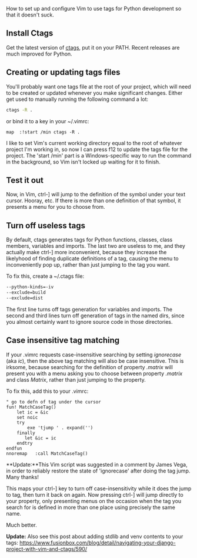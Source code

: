 <!--
.. title: TIL: 'Go to Definition' in Vim for Python using Ctags, Done Right
.. slug: go-to-definition-in-vim-for-python-using-ctags-on-windows
.. date: 2010-12-16 20:39:01-06:00
.. tags: geek,software,python,mswin-dev,terminal,til,vim
-->


How to set up and configure Vim to use tags for Python development so
that it doesn't suck.

Install Ctags
-------------

Get the latest version of [ctags](http://ctags.sourceforge.net/), put it
on your PATH. Recent releases are much improved for Python.

Creating or updating tags files
-------------------------------

You'll probably want one tags file at the root of your project, which
will need to be created or updated whenever you make significant
changes. Either get used to manually running the following command a
lot:

``` bash
ctags -R .
```

or bind it to a key in your \~/.vimrc:

``` vim
map  :!start /min ctags -R .
```

I like to set Vim's current working directory equal to the root of
whatever project I'm working in, so now I can press f12 to update the
tags file for the project. The 'start /min' part is a Windows-specific
way to run the command in the background, so Vim isn't locked up waiting
for it to finish.

Test it out
-----------

Now, in Vim, ctrl-\] will jump to the definition of the symbol under
your text cursor. Hooray, etc. If there is more than one definition of
that symbol, it presents a menu for you to choose from.

Turn off useless tags
---------------------

By default, ctags generates tags for Python functions, classes, class
members, variables and imports. The last two are useless to me, and they
actually make ctrl-\] more inconvenient, because they increase the
likelyhood of finding duplicate definitions of a tag, causing the menu
to inconveniently pop up, rather than just jumping to the tag you want.

To fix this, create a \~/.ctags file:

``` bash
--python-kinds=-iv
--exclude=build
--exclude=dist
```

The first line turns off tags generation for variables and imports. The
second and third lines turn off generation of tags in the named dirs,
since you almost certainly want to ignore source code in those
directories.

Case insensitive tag matching
-----------------------------

If your .vimrc requests case-insensitive searching by setting
*ignorecase* (aka *ic*), then the above tag matching will also be case
insensitive. This is irksome, because searching for the definition of
property *.matrix* will present you with a menu asking you to choose
between property *.matrix* and class *Matrix*, rather than just jumping
to the property.

To fix this, add this to your .vimrc:

``` vim
" go to defn of tag under the cursor
fun! MatchCaseTag()
    let ic = &ic
    set noic
    try
        exe 'tjump ' . expand('')
    finally
       let &ic = ic
    endtry
endfun
nnoremap   :call MatchCaseTag()
```

**Update:**This Vim script was suggested in a comment by James Vega, in
order to reliably restore the state of 'ignorecase' after doing the tag
jump. Many thanks!

This maps your ctrl-\] key to turn off case-insensitivity while it does
the jump to tag, then turn it back on again. Now pressing ctrl-\] will
jump directly to your property, only presenting menus on the occasion
when the tag you search for is defined in more than one place using
precisely the same name.

Much better.

**Update:** Also see this post about adding stdlib and venv contents to
your tags:
<https://www.fusionbox.com/blog/detail/navigating-your-django-project-with-vim-and-ctags/590/>
